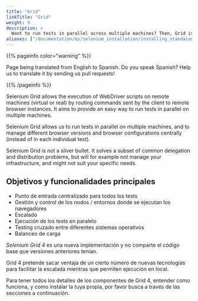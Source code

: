 ```yaml
---
title: "Grid"
linkTitle: "Grid"
weight: 9
description: >
  Want to run tests in parallel across multiple machines? Then, Grid is for you.
aliases: ["/documentation/es/selenium_installation/installing_standalone_server/"]
---
```


{{% pageinfo color="warning" %}}
<p class="lead">
   <i class="fas fa-language display-4"></i> 
   Page being translated from 
   English to Spanish. Do you speak Spanish? Help us to translate
   it by sending us pull requests!
</p>
{{% /pageinfo %}}

Selenium Grid allows the execution of WebDriver scripts on remote machines (virtual
or real) by routing commands sent by the client to remote browser instances.
It aims to provide an easy way to run tests in parallel on multiple machines.

Selenium Grid allows us to run tests in parallel on multiple machines,
and to manage different browser versions and browser configurations centrally
(instead of in each individual test).

Selenium Grid is not a silver bullet.
It solves a subset of common delegation and distribution problems,
but will for example not manage your infrastructure,
and might not suit your specific needs.

## Objetivos y funcionalidades principales

* Punto de entrada centralizado para todos los tests
* Gestión y control de los nodos / entornos donde se ejecutan los navegadores
* Escalado
* Ejecución de los tests en paralelo
* Testing cruzado entre diferentes sistemas operativos
* Balanceo de carga


_Selenium Grid 4_ es una nueva implementación y no comparte el código 
base que versiones anteriores tenían.

Grid 4 pretende sacar ventaja de un cierto número de nuevas tecnologías 
para facilitar la escalada mientras que permiten ejecución en local.

Para tener todos los detalles de los componentes de Grid 4, entender como 
funciona, y como instalar la tuya propia, por favor busca a través de las secciones a continuación.
